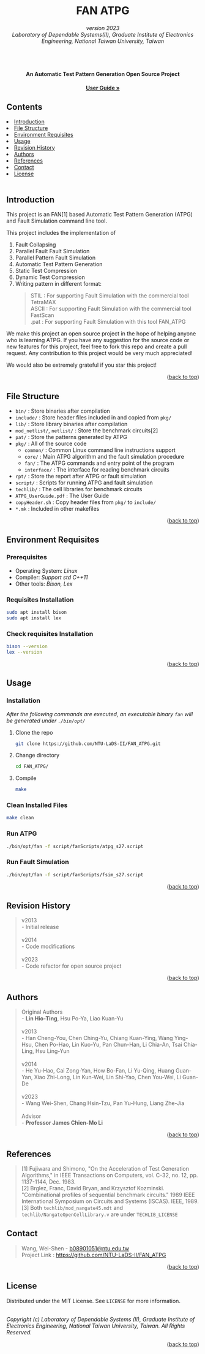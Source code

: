 
<a name="readme-top"></a>

<h1 align="center">FAN ATPG</h1>
<h6 align="center"><i>version 2023<br>
Laboratory of Dependable Systems(II), Graduate Institute of Electronics Engineering,  National Taiwan University, Taiwan</i></h6>
<br>
<div align="center">
  <h4>An Automatic Test Pattern Generation Open Source Project</h4>
  <p align="center">
    <a href="https://github.com/NTU-LaDS-II/FAN_ATPG/blob/main/ATPG_UserGuide.pdf">
    <strong>User Guide »</strong></a>
  </p>
</div>

## Contents

<li>
  <a href="#introduction">Introduction</a>
</li>
<li>
  <a href="#file-structure">File Structure</a>
</li>
<li><a href="#environment-requisites">Environment Requisites</a></li>
<li><a href="#usage">Usage</a></li>
<li><a href="#revision-history">Revision History</a></li>
<li><a href="#authors">Authors</a></li>
<li><a href="#references">References</a></li>
<li><a href="#contact">Contact</a></li>
<li><a href="#license">License</a></li>
<br/>

## Introduction

This project is an FAN[1] based Automatic Test Pattern Generation (ATPG) and Fault Simulation command line tool.

This project includes the implementation of 
1. Fault Collapsing
2. Parallel Fault Fault Simulation
3. Parallel Pattern Fault Simulation 
4. Automatic Test Pattern Generation
5. Static Test Compression
6. Dynamic Test Compression
7. Writing pattern in different format:
    > STIL : For supporting Fault Simulation with the commercial tool TetraMAX <br>
    > ASCII : For supporting Fault Simulation with the commercial tool FastScan <br>
    > .pat : For supporting Fault Simulation with this tool FAN_ATPG

We make this project an open source project in the hope of helping anyone who is learning ATPG. If you have any suggestion for the source code or new features for this project, feel free to fork this repo and create a pull request. Any contribution to this project would be very much appreciated!

We would also be extremely grateful if you star this project!

<p align="right">(<a href="#readme-top">back to top</a>)</p>

## File Structure

- `bin/` : Store binaries after compilation
- `include/` : Store header files included in and copied from `pkg/` 
- `lib/` : Store library binaries after compilation
- `mod_netlist/`, `netlist/` : Store the benchmark circuits[2]
- `pat/` : Store the patterns generated by ATPG
- `pkg/` : All of the source code
  - `common/` : Common Linux command line instructions support
  - `core/` : Main ATPG algorithm and the fault simulation procedure 
  - `fan/` : The ATPG commands and entry point of the program
  - `interface/` : The interface for reading benchmark circuits 
- `rpt/` : Store the report after ATPG or fault simulation 
- `script/` : Scripts for running ATPG and fault simulation 
- `techlib/` : The cell libraries for benchmark circuits
- `ATPG_UserGuide.pdf` : The User Guide
- `copyHeader.sh` : Copy header files from `pkg/` to `include/`
- `*.mk` : Included in other makefiles

<p align="right">(<a href="#readme-top">back to top</a>)</p>


## Environment Requisites

### Prerequisites
* Operating System: *Linux*
* Compiler: *Support std C++11*
* Other tools: *Bison, Lex*

### Requisites Installation
```sh
sudo apt install bison
sudo apt install lex
```
### Check requisites Installation
```sh
bison --version
lex --version
```
<p align="right">(<a href="#readme-top">back to top</a>)</p>

## Usage

### Installation
_After the following commands are executed, an executable binary `fan` will be generated under `./bin/opt/`_
1. Clone the repo
    ```sh
    git clone https://github.com/NTU-LaDS-II/FAN_ATPG.git
    ```
2. Change directory
    ```sh
    cd FAN_ATPG/
    ```
3. Compile
    ```sh
    make
    ```

### Clean Installed Files
```sh
make clean
```

### Run ATPG
```sh
./bin/opt/fan -f script/fanScripts/atpg_s27.script
```

### Run Fault Simulation
```sh
./bin/opt/fan -f script/fanScripts/fsim_s27.script
```

<p align="right">(<a href="#readme-top">back to top</a>)</p>


## Revision History

> v2013<br>
>\- Initial release<br><br>
> v2014<br>
>\- Code modifications<br><br>
> v2023<br>
>\- Code refactor for open source project<br>

<p align="right">(<a href="#readme-top">back to top</a>)</p>


## Authors

>Original Authors<br>
>\- **Lin Hio-Ting**, Hsu Po-Ya, Liao Kuan-Yu<br><br>
> v2013<br>
>\- Han Cheng-You, Chen Ching-Yu, Chiang Kuan-Ying, Wang Ying-Hsu, Chen Po-Hao, Lin Kuo-Yu, Pan Chun-Han, Li Chia-An, Tsai Chia-Ling, Hsu Ling-Yun<br><br>
> v2014<br>
>\- He Yu-Hao, Cai Zong-Yan, How Bo-Fan, Li Yu-Qing, Huang Guan-Yan, Xiao Zhi-Long, Lin Kun-Wei, Lin Shi-Yao, Chen You-Wei, Li Guan-De<br><br>
> v2023<br>
>\- Wang Wei-Shen, Chang Hsin-Tzu, Pan Yu-Hung, Liang Zhe-Jia<br><br>
> Advisor<br>
>\- **Professor James Chien-Mo Li**

<p align="right">(<a href="#readme-top">back to top</a>)</p>

## References

> [1] Fujiwara and Shimono, "On the Acceleration of Test Generation Algorithms," in IEEE Transactions on Computers, vol. C-32, no. 12, pp. 1137-1144, Dec. 1983.<br>
> [2] Brglez, Franc, David Bryan, and Krzysztof Kozminski. "Combinational profiles of sequential benchmark circuits." 1989 IEEE International Symposium on Circuits and Systems (ISCAS). IEEE, 1989.<br>
> [3] Both `techlib/mod_nangate45.mdt` and `techlib/NangateOpenCellLibrary.v` are under `TECHLIB_LICENSE`<br>

## Contact
> Wang, Wei-Shen - b08901051@ntu.edu.tw<br>
> Project Link : https://github.com/NTU-LaDS-II/FAN_ATPG

<p align="right">(<a href="#readme-top">back to top</a>)</p>

## License
Distributed under the MIT License. See `LICENSE` for more information.<br><br>

*Copyright (c) Laboratory of Dependable Systems (II), Graduate Institute of Electronics Engineering,  National Taiwan University, Taiwan. All Rights Reserved.*
<p align="right">(<a href="#readme-top">back to top</a>)</p>